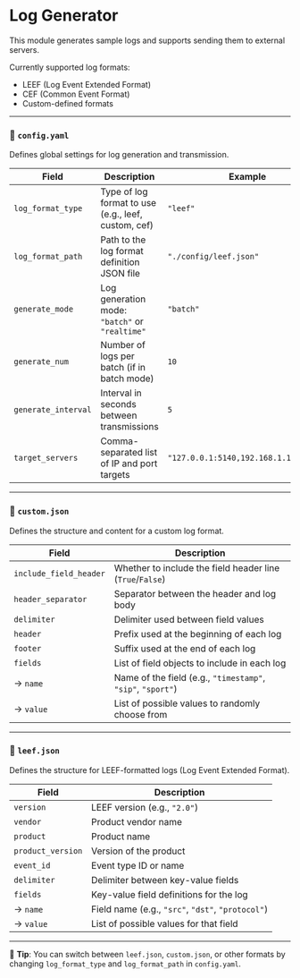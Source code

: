# Log Generator

This module generates sample logs and supports sending them to external servers.

Currently supported log formats:
- LEEF (Log Event Extended Format)
- CEF (Common Event Format)
- Custom-defined formats



---

### 🔧 `config.yaml`

Defines global settings for log generation and transmission.

| Field | Description | Example |
|-------|-------------|---------|
| `log_format_type` | Type of log format to use (e.g., leef, custom, cef) | `"leef"` |
| `log_format_path` | Path to the log format definition JSON file | `"./config/leef.json"` |
| `generate_mode` | Log generation mode: `"batch"` or `"realtime"` | `"batch"` |
| `generate_num` | Number of logs per batch (if in batch mode) | `10` |
| `generate_interval` | Interval in seconds between transmissions | `5` |
| `target_servers` | Comma-separated list of IP and port targets | `"127.0.0.1:5140,192.168.1.100:1514"` |

---

### 📄 `custom.json`

Defines the structure and content for a custom log format.

| Field | Description |
|-------|-------------|
| `include_field_header` | Whether to include the field header line (`True`/`False`) |
| `header_separator` | Separator between the header and log body | `"--"` |
| `delimiter` | Delimiter used between field values | ```"`"``` |
| `header` | Prefix used at the beginning of each log | `"#"` |
| `footer` | Suffix used at the end of each log | `"!"` |
| `fields` | List of field objects to include in each log |
| → `name` | Name of the field (e.g., `"timestamp"`, `"sip"`, `"sport"`) |
| → `value` | List of possible values to randomly choose from |

---

### 📄 `leef.json`

Defines the structure for LEEF-formatted logs (Log Event Extended Format).

| Field | Description |
|-------|-------------|
| `version` | LEEF version (e.g., `"2.0"`) |
| `vendor` | Product vendor name | `"MyCompany"` |
| `product` | Product name | `"LogGenerator"` |
| `product_version` | Version of the product | `"1.0"` |
| `event_id` | Event type ID or name | `"login_attempt"` |
| `delimiter` | Delimiter between key-value fields | `"\t"` |
| `fields` | Key-value field definitions for the log |
| → `name` | Field name (e.g., `"src"`, `"dst"`, `"protocol"`) |
| → `value` | List of possible values for that field |

---

📝 **Tip**: You can switch between `leef.json`, `custom.json`, or other formats by changing `log_format_type` and `log_format_path` in `config.yaml`.

